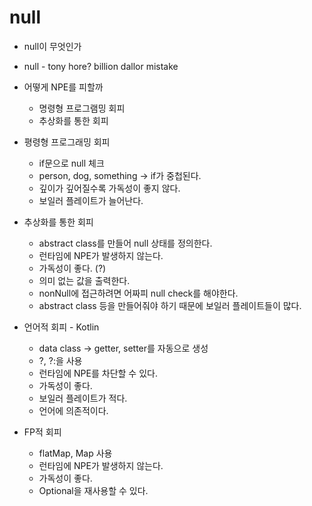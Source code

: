 # null

- null이 무엇인가

- null - tony hore? billion dallor mistake

- 어떻게 NPE를 피할까
  - 명령형 프로그램밍 회피
  - 추상화를 통한 회피

- 평령형 프로그래밍 회피
  - if문으로 null 체크
  - person, dog, something -> if가 중첩된다.
  - 깊이가 깊어질수록 가독성이 좋지 않다.
  - 보일러 플레이트가 늘어난다.

- 추상화를 통한 회피
  - abstract class를 만들어 null 상태를 정의한다.
  - 런타임에 NPE가 발생하지 않는다.
  - 가독성이 좋다. (?)
  - 의미 없는 값을 출력한다.
  - nonNull에 접근하려면 어짜피 null check를 해야한다.
  - abstract class 등을 만들어줘야 하기 때문에 보일러 플레이트들이 많다.

- 언어적 회피 - Kotlin
  - data class -> getter, setter를 자동으로 생성
  - ?, ?:을 사용
  - 런타임에 NPE를 차단할 수 있다.
  - 가독성이 좋다.
  - 보일러 플레이트가 적다.
  - 언어에 의존적이다.

- FP적 회피
  - flatMap, Map 사용
  - 런타임에 NPE가 발생하지 않는다.
  - 가독성이 좋다.
  - Optional을 재사용할 수 있다.
